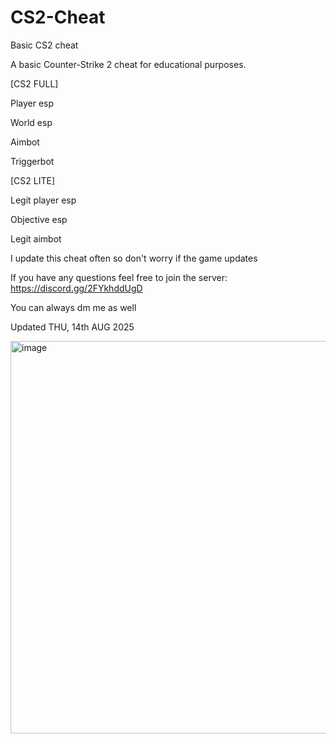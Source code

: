 # CS2-Cheat
Basic CS2 cheat

A basic Counter-Strike 2 cheat for educational purposes.

[CS2 FULL]

Player esp

World esp

Aimbot

Triggerbot

[CS2 LITE]

Legit player esp

Objective esp

Legit aimbot



I update this cheat often so don't worry if the game updates

If you have any questions feel free to join the server: https://discord.gg/2FYkhddUgD

You can always dm me as well

Updated THU, 14th AUG 2025

<img width="1469" height="628" alt="image" src="https://github.com/user-attachments/assets/f20ce6ae-cf98-4a71-a384-2bf2891e5f5a" />
